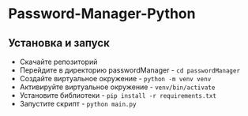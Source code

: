 # Password-Manager-Python
<!--Установка-->
## Установка и запуск
- Скачайте репозиторий
- Перейдите в директорию passwordManager - ```cd passwordManager```
- Создайте виртуальное окружение - ```python -m venv venv```
- Активируйте виртуальное окружение - ```venv/bin/activate```
- Установите библиотеки - ```pip install -r requirements.txt```
- Запустите скрипт - ```python main.py```




